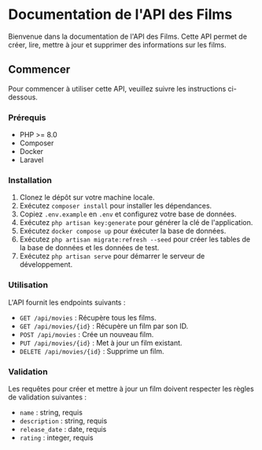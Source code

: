 # Documentation de l'API des Films

Bienvenue dans la documentation de l'API des Films. Cette API permet de créer, lire, mettre à jour et supprimer des informations sur les films.

## Commencer

Pour commencer à utiliser cette API, veuillez suivre les instructions ci-dessous.

### Prérequis

- PHP >= 8.0
- Composer
- Docker
- Laravel

### Installation

1. Clonez le dépôt sur votre machine locale.
2. Exécutez `composer install` pour installer les dépendances.
3. Copiez `.env.example` en `.env` et configurez votre base de données.
4. Exécutez `php artisan key:generate` pour générer la clé de l'application.
5. Exécutez `docker compose up` pour éxécuter la base de données.
6. Exécutez `php artisan migrate:refresh --seed` pour créer les tables de la base de données et les données de test.
7. Exécutez `php artisan serve` pour démarrer le serveur de développement.

### Utilisation

L'API fournit les endpoints suivants :

- `GET /api/movies` : Récupère tous les films.
- `GET /api/movies/{id}` : Récupère un film par son ID.
- `POST /api/movies` : Crée un nouveau film.
- `PUT /api/movies/{id}` : Met à jour un film existant.
- `DELETE /api/movies/{id}` : Supprime un film.

### Validation

Les requêtes pour créer et mettre à jour un film doivent respecter les règles de validation suivantes :

- `name` : string, requis
- `description` : string, requis
- `release_date` : date, requis
- `rating` : integer, requis

